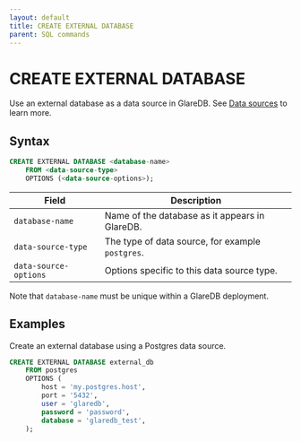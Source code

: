 ```yaml
---
layout: default
title: CREATE EXTERNAL DATABASE
parent: SQL commands
---
```


# CREATE EXTERNAL DATABASE

Use an external database as a data source in GlareDB. See [Data sources] to
learn more.

## Syntax

```sql
CREATE EXTERNAL DATABASE <database-name>
    FROM <data-source-type>
    OPTIONS (<data-source-options>);
```

| Field                 | Description                                      |
| --------------------- | ------------------------------------------------ |
| `database-name`       | Name of the database as it appears in GlareDB.   |
| `data-source-type`    | The type of data source, for example `postgres`. |
| `data-source-options` | Options specific to this data source type.       |

Note that `database-name` must be unique within a GlareDB deployment.

## Examples

Create an external database using a Postgres data source.

```sql
CREATE EXTERNAL DATABASE external_db
    FROM postgres
    OPTIONS (
        host = 'my.postgres.host',
        port = '5432',
        user = 'glaredb',
        password = 'password',
        database = 'glaredb_test',
    );
```

[Data sources]: {{site.baseurl}}/docs/data-sources
